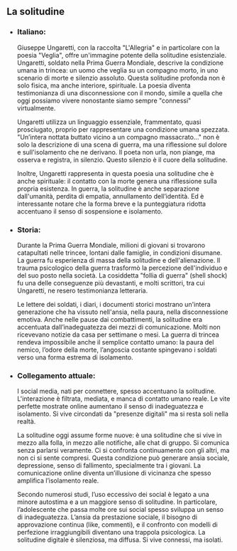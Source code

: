 ## La solitudine


- ### **Italiano:**  
	Giuseppe Ungaretti, con la raccolta "L'Allegria" e in particolare con la poesia "Veglia", offre un'immagine potente della solitudine esistenziale. Ungaretti, soldato nella Prima Guerra Mondiale, descrive la condizione umana in trincea: un uomo che veglia su un compagno morto, in uno scenario di morte e silenzio assoluto. Questa solitudine profonda non è solo fisica, ma anche interiore, spirituale. La poesia diventa testimonianza di una disconnessione con il mondo, simile a quella che oggi possiamo vivere nonostante siamo sempre "connessi" virtualmente.
	
	Ungaretti utilizza un linguaggio essenziale, frammentato, quasi prosciugato, proprio per rappresentare una condizione umana spezzata. "Un’intera nottata buttato vicino a un compagno massacrato..." non è solo la descrizione di una scena di guerra, ma una riflessione sul dolore e sull'isolamento che ne derivano. Il poeta non urla, non piange, ma osserva e registra, in silenzio. Questo silenzio è il cuore della solitudine.
	
	Inoltre, Ungaretti rappresenta in questa poesia una solitudine che è anche spirituale: il contatto con la morte genera una riflessione sulla propria esistenza. In guerra, la solitudine è anche separazione dall'umanità, perdita di empatia, annullamento dell’identità. Ed è interessante notare che la forma breve e la punteggiatura ridotta accentuano il senso di sospensione e isolamento.



- ### **Storia:**  
	Durante la Prima Guerra Mondiale, milioni di giovani si trovarono catapultati nelle trincee, lontani dalle famiglie, in condizioni disumane. La guerra fu esperienza di massa della solitudine e dell'alienazione. Il trauma psicologico della guerra trasformò la percezione dell'individuo e del suo posto nella società. La cosiddetta "follia di guerra" (shell shock) fu una delle conseguenze più devastanti, e molti scrittori, tra cui Ungaretti, ne resero testimonianza letteraria.
	
	Le lettere dei soldati, i diari, i documenti storici mostrano un'intera generazione che ha vissuto nell'ansia, nella paura, nella disconnessione emotiva. Anche nelle pause dai combattimenti, la solitudine era accentuata dall’inadeguatezza dei mezzi di comunicazione. Molti non ricevevano notizie da casa per settimane o mesi. La guerra di trincea rendeva impossibile anche il semplice contatto umano: la paura del nemico, l’odore della morte, l’angoscia costante spingevano i soldati verso una forma estrema di isolamento.



- ### **Collegamento attuale:**  
	I social media, nati per connettere, spesso accentuano la solitudine. L'interazione è filtrata, mediata, e manca di contatto umano reale. Le vite perfette mostrate online aumentano il senso di inadeguatezza e isolamento. Si vive circondati da "presenze digitali" ma si resta soli nella realtà.
	
	La solitudine oggi assume forme nuove: è una solitudine che si vive in mezzo alla folla, in mezzo alle notifiche, alle chat di gruppo. Si comunica senza parlarsi veramente. Ci si confronta continuamente con gli altri, ma non ci si sente compresi. Questa condizione può generare ansia sociale, depressione, senso di fallimento, specialmente tra i giovani. La comunicazione online diventa un’illusione di vicinanza che spesso amplifica l’isolamento reale.
	
	Secondo numerosi studi, l’uso eccessivo dei social è legato a una minore autostima e a un maggiore senso di solitudine. In particolare, l’adolescente che passa molte ore sui social spesso sviluppa un senso di inadeguatezza. L’ansia da prestazione sociale, il bisogno di approvazione continua (like, commenti), e il confronto con modelli di perfezione irraggiungibili diventano una trappola psicologica. La solitudine digitale è silenziosa, ma diffusa. Si vive connessi, ma isolati.
